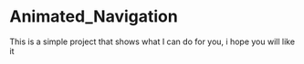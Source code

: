# Animated_Navigation
This is a simple project that shows what I can do for you, i hope you will like it
